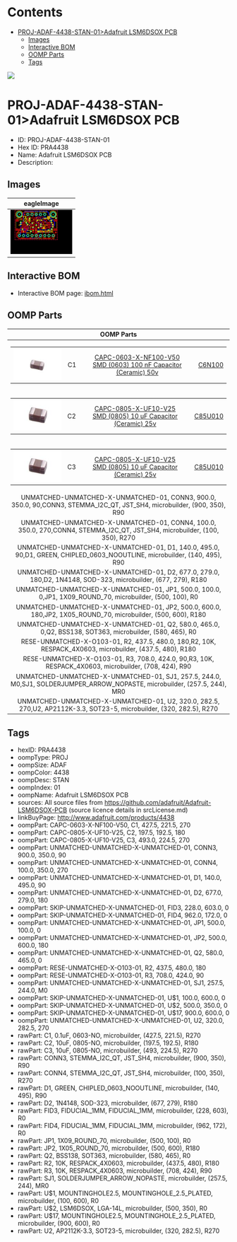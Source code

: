 



Contents
========

* [PROJ-ADAF-4438-STAN-01>Adafruit LSM6DSOX PCB](#proj-adaf-4438-stan-01adafruit-lsm6dsox-pcb)
	* [Images](#images)
	* [Interactive BOM](#interactive-bom)
	* [OOMP Parts](#oomp-parts)
	* [Tags](#tags)
  
![][im]
# PROJ-ADAF-4438-STAN-01>Adafruit LSM6DSOX PCB

- ID: PROJ-ADAF-4438-STAN-01
- Hex ID: PRA4438
- Name: Adafruit LSM6DSOX PCB
- Description: 

## Images
  
  

|eagleImage|
| :---: |
|[![eagleImage](eagleImage_140.png)](eagleImage_600.png)|

## Interactive BOM

- Interactive BOM page: [ibom.html](kicad/bom/ibom.html)

## OOMP Parts
  

|OOMP Parts|
| :---: |
|<table><tr><td>![CAPC-0603-X-NF100-V50](https://raw.githubusercontent.com/oomlout/oomlout_OOMP_parts/main/CAPC-0603-X-NF100-V50/image_140.jpg)</td><td> C1</td><td>[CAPC-0603-X-NF100-V50<br>SMD (0603) 100 nF Capacitor (Ceramic) 50v](https://github.com/oomlout/oomlout_OOMP_parts/tree/main/CAPC-0603-X-NF100-V50/)</td><td>[C6N100](https://github.com/oomlout/oomlout_OOMP_parts/tree/main/CAPC-0603-X-NF100-V50/)</td></tr></table>|
|<table><tr><td>![CAPC-0805-X-UF10-V25](https://raw.githubusercontent.com/oomlout/oomlout_OOMP_parts/main/CAPC-0805-X-UF10-V25/image_140.jpg)</td><td> C2</td><td>[CAPC-0805-X-UF10-V25<br>SMD (0805) 10 uF Capacitor (Ceramic) 25v](https://github.com/oomlout/oomlout_OOMP_parts/tree/main/CAPC-0805-X-UF10-V25/)</td><td>[C85U010](https://github.com/oomlout/oomlout_OOMP_parts/tree/main/CAPC-0805-X-UF10-V25/)</td></tr></table>|
|<table><tr><td>![CAPC-0805-X-UF10-V25](https://raw.githubusercontent.com/oomlout/oomlout_OOMP_parts/main/CAPC-0805-X-UF10-V25/image_140.jpg)</td><td> C3</td><td>[CAPC-0805-X-UF10-V25<br>SMD (0805) 10 uF Capacitor (Ceramic) 25v](https://github.com/oomlout/oomlout_OOMP_parts/tree/main/CAPC-0805-X-UF10-V25/)</td><td>[C85U010](https://github.com/oomlout/oomlout_OOMP_parts/tree/main/CAPC-0805-X-UF10-V25/)</td></tr></table>|
|UNMATCHED-UNMATCHED-X-UNMATCHED-01, CONN3, 900.0, 350.0, 90,CONN3, STEMMA_I2C_QT, JST_SH4, microbuilder, (900, 350), R90|
|UNMATCHED-UNMATCHED-X-UNMATCHED-01, CONN4, 100.0, 350.0, 270,CONN4, STEMMA_I2C_QT, JST_SH4, microbuilder, (100, 350), R270|
|UNMATCHED-UNMATCHED-X-UNMATCHED-01, D1, 140.0, 495.0, 90,D1, GREEN, CHIPLED_0603_NOOUTLINE, microbuilder, (140, 495), R90|
|UNMATCHED-UNMATCHED-X-UNMATCHED-01, D2, 677.0, 279.0, 180,D2, 1N4148, SOD-323, microbuilder, (677, 279), R180|
|UNMATCHED-UNMATCHED-X-UNMATCHED-01, JP1, 500.0, 100.0, 0,JP1, 1X09_ROUND_70, microbuilder, (500, 100), R0|
|UNMATCHED-UNMATCHED-X-UNMATCHED-01, JP2, 500.0, 600.0, 180,JP2, 1X05_ROUND_70, microbuilder, (500, 600), R180|
|UNMATCHED-UNMATCHED-X-UNMATCHED-01, Q2, 580.0, 465.0, 0,Q2, BSS138, SOT363, microbuilder, (580, 465), R0|
|RESE-UNMATCHED-X-O103-01, R2, 437.5, 480.0, 180,R2, 10K, RESPACK_4X0603, microbuilder, (437.5, 480), R180|
|RESE-UNMATCHED-X-O103-01, R3, 708.0, 424.0, 90,R3, 10K, RESPACK_4X0603, microbuilder, (708, 424), R90|
|UNMATCHED-UNMATCHED-X-UNMATCHED-01, SJ1, 257.5, 244.0, M0,SJ1, SOLDERJUMPER_ARROW_NOPASTE, microbuilder, (257.5, 244), MR0|
|UNMATCHED-UNMATCHED-X-UNMATCHED-01, U2, 320.0, 282.5, 270,U2, AP2112K-3.3, SOT23-5, microbuilder, (320, 282.5), R270|

## Tags

- hexID: PRA4438
- oompType: PROJ
- oompSize: ADAF
- oompColor: 4438
- oompDesc: STAN
- oompIndex: 01
- oompName: Adafruit LSM6DSOX PCB
- sources: All source files from https://github.com/adafruit/Adafruit-LSM6DSOX-PCB (source licence details in srcLicense.md)
- linkBuyPage: http://www.adafruit.com/products/4438
- oompPart: CAPC-0603-X-NF100-V50, C1, 427.5, 221.5, 270
- oompPart: CAPC-0805-X-UF10-V25, C2, 197.5, 192.5, 180
- oompPart: CAPC-0805-X-UF10-V25, C3, 493.0, 224.5, 270
- oompPart: UNMATCHED-UNMATCHED-X-UNMATCHED-01, CONN3, 900.0, 350.0, 90
- oompPart: UNMATCHED-UNMATCHED-X-UNMATCHED-01, CONN4, 100.0, 350.0, 270
- oompPart: UNMATCHED-UNMATCHED-X-UNMATCHED-01, D1, 140.0, 495.0, 90
- oompPart: UNMATCHED-UNMATCHED-X-UNMATCHED-01, D2, 677.0, 279.0, 180
- oompPart: SKIP-UNMATCHED-X-UNMATCHED-01, FID3, 228.0, 603.0, 0
- oompPart: SKIP-UNMATCHED-X-UNMATCHED-01, FID4, 962.0, 172.0, 0
- oompPart: UNMATCHED-UNMATCHED-X-UNMATCHED-01, JP1, 500.0, 100.0, 0
- oompPart: UNMATCHED-UNMATCHED-X-UNMATCHED-01, JP2, 500.0, 600.0, 180
- oompPart: UNMATCHED-UNMATCHED-X-UNMATCHED-01, Q2, 580.0, 465.0, 0
- oompPart: RESE-UNMATCHED-X-O103-01, R2, 437.5, 480.0, 180
- oompPart: RESE-UNMATCHED-X-O103-01, R3, 708.0, 424.0, 90
- oompPart: UNMATCHED-UNMATCHED-X-UNMATCHED-01, SJ1, 257.5, 244.0, M0
- oompPart: SKIP-UNMATCHED-X-UNMATCHED-01, U$1, 100.0, 600.0, 0
- oompPart: SKIP-UNMATCHED-X-UNMATCHED-01, U$2, 500.0, 350.0, 0
- oompPart: SKIP-UNMATCHED-X-UNMATCHED-01, U$17, 900.0, 600.0, 0
- oompPart: UNMATCHED-UNMATCHED-X-UNMATCHED-01, U2, 320.0, 282.5, 270
- rawPart: C1, 0.1uF, 0603-NO, microbuilder, (427.5, 221.5), R270
- rawPart: C2, 10uF, 0805-NO, microbuilder, (197.5, 192.5), R180
- rawPart: C3, 10uF, 0805-NO, microbuilder, (493, 224.5), R270
- rawPart: CONN3, STEMMA_I2C_QT, JST_SH4, microbuilder, (900, 350), R90
- rawPart: CONN4, STEMMA_I2C_QT, JST_SH4, microbuilder, (100, 350), R270
- rawPart: D1, GREEN, CHIPLED_0603_NOOUTLINE, microbuilder, (140, 495), R90
- rawPart: D2, 1N4148, SOD-323, microbuilder, (677, 279), R180
- rawPart: FID3, FIDUCIAL_1MM, FIDUCIAL_1MM, microbuilder, (228, 603), R0
- rawPart: FID4, FIDUCIAL_1MM, FIDUCIAL_1MM, microbuilder, (962, 172), R0
- rawPart: JP1, 1X09_ROUND_70, microbuilder, (500, 100), R0
- rawPart: JP2, 1X05_ROUND_70, microbuilder, (500, 600), R180
- rawPart: Q2, BSS138, SOT363, microbuilder, (580, 465), R0
- rawPart: R2, 10K, RESPACK_4X0603, microbuilder, (437.5, 480), R180
- rawPart: R3, 10K, RESPACK_4X0603, microbuilder, (708, 424), R90
- rawPart: SJ1, SOLDERJUMPER_ARROW_NOPASTE, microbuilder, (257.5, 244), MR0
- rawPart: U$1, MOUNTINGHOLE2.5, MOUNTINGHOLE_2.5_PLATED, microbuilder, (100, 600), R0
- rawPart: U$2, LSM6DSOX, LGA-14L, microbuilder, (500, 350), R0
- rawPart: U$17, MOUNTINGHOLE2.5, MOUNTINGHOLE_2.5_PLATED, microbuilder, (900, 600), R0
- rawPart: U2, AP2112K-3.3, SOT23-5, microbuilder, (320, 282.5), R270



[im]: eagleImage_450.png
